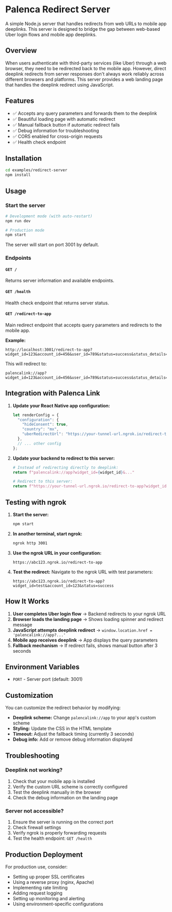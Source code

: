 # Palenca Redirect Server

A simple Node.js server that handles redirects from web URLs to mobile app deeplinks. This server is designed to bridge the gap between web-based Uber login flows and mobile app deeplinks.

## Overview

When users authenticate with third-party services (like Uber) through a web browser, they need to be redirected back to the mobile app. However, direct deeplink redirects from server responses don't always work reliably across different browsers and platforms. This server provides a web landing page that handles the deeplink redirect using JavaScript.

## Features

- ✅ Accepts any query parameters and forwards them to the deeplink
- ✅ Beautiful loading page with automatic redirect
- ✅ Manual fallback button if automatic redirect fails
- ✅ Debug information for troubleshooting
- ✅ CORS enabled for cross-origin requests
- ✅ Health check endpoint

## Installation

```bash
cd examples/redirect-server
npm install
```

## Usage

### Start the server

```bash
# Development mode (with auto-restart)
npm run dev

# Production mode
npm start
```

The server will start on port 3001 by default.

### Endpoints

#### `GET /`
Returns server information and available endpoints.

#### `GET /health`
Health check endpoint that returns server status.

#### `GET /redirect-to-app`
Main redirect endpoint that accepts query parameters and redirects to the mobile app.

**Example:**
```
http://localhost:3001/redirect-to-app?widget_id=123&account_id=456&user_id=789&status=success&status_details=connected
```

This will redirect to:
```
palencalink://app?widget_id=123&account_id=456&user_id=789&status=success&status_details=connected
```

## Integration with Palenca Link

1. **Update your React Native app configuration:**
   ```javascript
   let renderConfig = {
     "configuration": {
       "hideConsent": true,
       "country": "mx",
       "uberRedirectUrl": "https://your-tunnel-url.ngrok.io/redirect-to-app"
     },
     // ... other config
   };
   ```

2. **Update your backend to redirect to this server:**
   ```python
   # Instead of redirecting directly to deeplink:
   return f"palencalink://app?widget_id={widget_id}&..."
   
   # Redirect to this server:
   return f"https://your-tunnel-url.ngrok.io/redirect-to-app?widget_id={widget_id}&..."
   ```

## Testing with ngrok

1. **Start the server:**
   ```bash
   npm start
   ```

2. **In another terminal, start ngrok:**
   ```bash
   ngrok http 3001
   ```

3. **Use the ngrok URL in your configuration:**
   ```
   https://abc123.ngrok.io/redirect-to-app
   ```

4. **Test the redirect:**
   Navigate to the ngrok URL with test parameters:
   ```
   https://abc123.ngrok.io/redirect-to-app?widget_id=test&account_id=123&status=success
   ```

## How It Works

1. **User completes Uber login flow** → Backend redirects to your ngrok URL
2. **Browser loads the landing page** → Shows loading spinner and redirect message
3. **JavaScript attempts deeplink redirect** → `window.location.href = 'palencalink://app?...'`
4. **Mobile app receives deeplink** → App displays the query parameters
5. **Fallback mechanism** → If redirect fails, shows manual button after 3 seconds

## Environment Variables

- `PORT` - Server port (default: 3001)

## Customization

You can customize the redirect behavior by modifying:

- **Deeplink scheme:** Change `palencalink://app` to your app's custom scheme
- **Styling:** Update the CSS in the HTML template
- **Timeout:** Adjust the fallback timing (currently 3 seconds)
- **Debug info:** Add or remove debug information displayed

## Troubleshooting

### Deeplink not working?
1. Check that your mobile app is installed
2. Verify the custom URL scheme is correctly configured
3. Test the deeplink manually in the browser
4. Check the debug information on the landing page

### Server not accessible?
1. Ensure the server is running on the correct port
2. Check firewall settings
3. Verify ngrok is properly forwarding requests
4. Test the health endpoint: `GET /health`

## Production Deployment

For production use, consider:

- Setting up proper SSL certificates
- Using a reverse proxy (nginx, Apache)
- Implementing rate limiting
- Adding request logging
- Setting up monitoring and alerting
- Using environment-specific configurations 